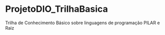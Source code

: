 # ProjetoDIO_TrilhaBasica
Trilha de Conhecimento Básico sobre linguagens de programação PILAR e Raiz
